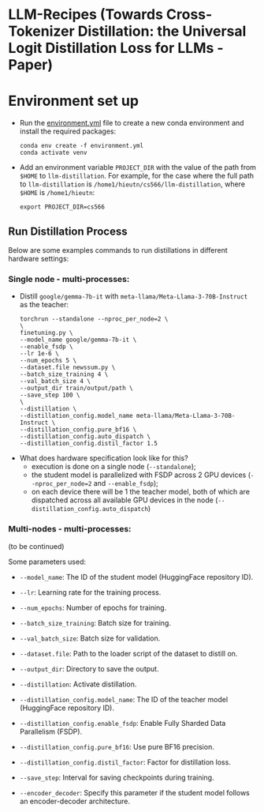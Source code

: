 # LLM-Recipes (Towards Cross-Tokenizer Distillation: the Universal Logit Distillation Loss for LLMs - Paper)

# Environment set up
- Run the [environment.yml](environment.yml) file to create a new conda environment and install the required packages:
  ```
  conda env create -f environment.yml
  conda activate venv
  ```

- Add an environment variable `PROJECT_DIR` with the value of the path from `$HOME` to `llm-distillation`. For example, for the case where the full path to `llm-distillation` is `/home1/hieutn/cs566/llm-distillation`, where `$HOME` is `/home1/hieutn`:
  ```
  export PROJECT_DIR=cs566
  ```

## Run Distillation Process
Below are some examples commands to run distillations in different hardware settings:

### Single node - multi-processes:
- Distill `google/gemma-7b-it` with `meta-llama/Meta-Llama-3-70B-Instruct` as the teacher:
    ```
    torchrun --standalone --nproc_per_node=2 \
    \
    finetuning.py \
    --model_name google/gemma-7b-it \
    --enable_fsdp \
    --lr 1e-6 \
    --num_epochs 5 \
    --dataset.file newssum.py \
    --batch_size_training 4 \
    --val_batch_size 4 \
    --output_dir train/output/path \
    --save_step 100 \
    \
    --distillation \
    --distillation_config.model_name meta-llama/Meta-Llama-3-70B-Instruct \
    --distillation_config.pure_bf16 \
    --distillation_config.auto_dispatch \
    --distillation_config.distil_factor 1.5
    ```
- What does hardware specification look like for this?
    - execution is done on a single node (`--standalone`);
    - the student model is parallelized with FSDP across 2 GPU devices (`--nproc_per_node=2` and `--enable_fsdp`);
    - on each device there will be 1 the teacher model, both of which are dispatched across all available GPU devices in the node (`--distillation_config.auto_dispatch`)

### Multi-nodes - multi-processes:
(to be continued)

Some parameters used:
- `--model_name`: The ID of the student model (HuggingFace repository ID).
- `--lr`: Learning rate for the training process.
- `--num_epochs`: Number of epochs for training.
- `--batch_size_training`: Batch size for training.
- `--val_batch_size`: Batch size for validation.
- `--dataset.file`: Path to the loader script of the dataset to distill on.
- `--output_dir`: Directory to save the output.

- `--distillation`: Activate distillation.
- `--distillation_config.model_name`: The ID of the teacher model (HuggingFace repository ID).
- `--distillation_config.enable_fsdp`: Enable Fully Sharded Data Parallelism (FSDP).
- `--distillation_config.pure_bf16`: Use pure BF16 precision.
- `--distillation_config.distil_factor`: Factor for distillation loss.
- `--save_step`: Interval for saving checkpoints during training.
- `--encoder_decoder`: Specify this parameter if the student model follows an encoder-decoder architecture.
